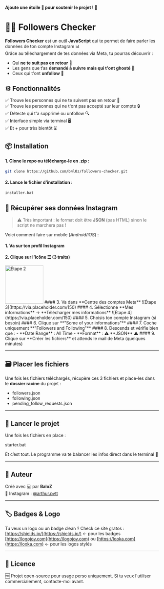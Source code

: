 #### Ajoute une étoile 🌟 pour soutenir le projet ! 🩷


# 🕵️‍♂️ Followers Checker

**Followers Checker** est un outil **JavaScript** qui te permet de faire parler les données de ton compte Instagram 📊  
Grâce au téléchargement de tes données via Meta, tu pourras découvrir :

- Qui **ne te suit pas en retour** 👀  
- Les gens que t’as **demandé à suivre mais qui t'ont ghosté 🖕**  
- Ceux qui t'ont **unfollow** 🥲





## ⚙️ Fonctionnalités

✅ Trouve les personnes qui ne te suivent pas en retour 👀  
✅ Trouve les personnes qui ne t'ont pas accepté sur leur compte 🔒  
✅ Détecte qui t'a supprimé ou unfollow 🔍  
✅ Interface simple via terminal 🖥️  
✅ Et + pour très bientôt ⌛  


## 📦 Installation

#### 1. Clone le repo ou télécharge-le en .zip :  
```bash
git clone https://github.com/b4l0z/followers-checker.git
```

#### 2. Lance le fichier d’installation :  
```bash
installer.bat
```



## 📁 Récupérer ses données Instagram

> ⚠️ Très important : le format doit être **JSON** (pas HTML) sinon le script ne marchera pas !

Voici comment faire sur mobile (*Android/iOS*) :

#### 1. Va sur ton **profil Instagram**  
#### 2. Clique sur l’icône **☰ (3 traits)**  
<img src="https://i.imgur.com/jD8UXzf.jpeg" alt="Étape 2" width="125"/>   
#### 3. Va dans **Centre des comptes Meta**  
   ![Étape 3](https://via.placeholder.com/150)  
#### 4. Sélectionne **Mes informations** → **Télécharger mes informations**  
   ![Étape 4](https://via.placeholder.com/150)  
#### 5. Choisis ton compte Instagram (si besoin)  
#### 6. Clique sur **"Some of your informations"**  
#### 7. Coche uniquement **"Followers and Following"**  
#### 8. Descends et vérifie bien que :  
   - **Date Range** : All Time  
   - **Format** : ⚠️ **JSON** ⚠️  
#### 9. Clique sur **Créer les fichiers** et attends le mail de Meta (quelques minutes)

---

## 🗃️ Placer les fichiers

Une fois les fichiers téléchargés, récupère ces 3 fichiers et place-les dans le **dossier racine** du projet :

- followers.json  
- following.json  
- pending_follow_requests.json

---

## 🚀 Lancer le projet

Une fois les fichiers en place :

starter.bat

Et c’est tout. Le programme va te balancer les infos direct dans le terminal 🤙

---

## 👤 Auteur

Créé avec 💻 par **BaloZ**  
📸 Instagram : [@arthur.pvtt](https://instagram.com/arthur.pvtt)

---

## 🏷️ Badges & Logo

Tu veux un logo ou un badge clean ? Check ce site gratos :  
[https://shields.io/](https://shields.io/) ← pour les badges  
[https://logojoy.com](https://logojoy.com) ou [https://looka.com](https://looka.com) ← pour les logos stylés

---

## 📄 Licence

🆓 Projet open-source pour usage perso uniquement. Si tu veux l'utiliser commercialement, contacte-moi avant.
